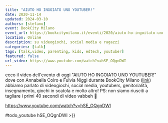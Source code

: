```yaml
---
title: "AIUTO HO INGOIATO UNO YOUTUBER!"
date: 2020-11-14
updated: 2024-03-10
authors: [stefano]
event: BookCity Milano
event_url: https://bookcitymilano.it/eventi/2020/aiuto-ho-ingoitato-uno-youtuber-8-12-anni
location: Online
description: su videogiochi, social media e ragazzi
categories: [talk]
tags: [talk,video, parenting, kids, edtech, youtuber]
featured: false
url_video: https://www.youtube.com/watch?v=hSE_OQgnDWI
---
```


ecco il video dell'evento di oggi "AIUTO HO INGOIATO UNO YOUTUBER!" 
dove con Annabella Coiro e Fulvia Niggi durante BookCity Milano ([link](https://bookcitymilano.it/eventi/2020/aiuto-ho-ingoitato-uno-youtuber-8-12-anni)) abbiamo parlato di videogiochi, social media, youtubers, genitorialità, insegnamento, giochi in scatola e molto altro!
PS: non siamo riusciti a tagliare i primi 40 secondi di video vabbeh 🙂

https://www.youtube.com/watch?v=hSE_OQgnDWI

#todo_youtube hSE_OQgnDWI >}}
